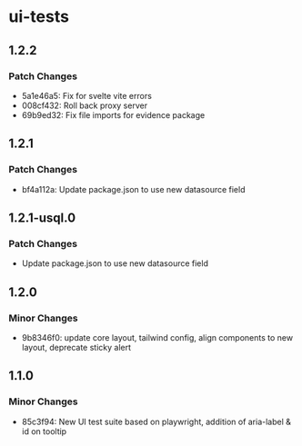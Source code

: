 # ui-tests

## 1.2.2

### Patch Changes

- 5a1e46a5: Fix for svelte vite errors
- 008cf432: Roll back proxy server
- 69b9ed32: Fix file imports for evidence package

## 1.2.1

### Patch Changes

- bf4a112a: Update package.json to use new datasource field

## 1.2.1-usql.0

### Patch Changes

- Update package.json to use new datasource field

## 1.2.0

### Minor Changes

- 9b8346f0: update core layout, tailwind config, align components to new layout, deprecate sticky alert

## 1.1.0

### Minor Changes

- 85c3f94: New UI test suite based on playwright, addition of aria-label & id on tooltip
